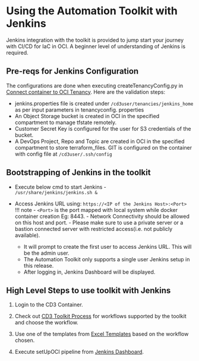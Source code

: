 # Using the Automation Toolkit with Jenkins

Jenkins integration with the toolkit is provided to jump start your journey with CI/CD for IaC in OCI. A beginner level of understanding of Jenkins is required.

## **Pre-reqs for Jenkins Configuration**

The configurations are done when executing createTenancyConfig.py in [Connect container to OCI Tenancy](connect-container-to-oci-tenancy.md). Here are the validation steps:

  - jenkins.properties file is created under ```/cd3user/tenancies/jenkins_home```  as per input parameters in tenancyconfig.        properties<br>
  - An Object Storage bucket is created in OCI in the specified compartment to manage tfstate remotely. <br>
  - Customer Secret Key is configured for the user for S3 credentials of the bucket. <br>
  - A DevOps Project, Repo and Topic are created in OCI in the specified compartment to store terraform_files. GIT is configured on the container with config file at ```/cd3user/.ssh/config``` <br>


## **Bootstrapping of Jenkins in the toolkit**

* Execute below cmd to start Jenkins - <br>
```/usr/share/jenkins/jenkins.sh &```

* Access Jenkins URL using: ```https://<IP of the Jenkins Host>:<Port>``` 
  <br>
!!! note
      - ```<Port>``` is the port mapped with local system while docker container creation Eg: 8443.
      -  Network Connectivity should be allowed on this host and port.
      -  Please make sure to use a private server or a bastion connected server with restricted access(i.e. not publicly available).

  - It will prompt to create the first user to access Jenkins URL. This will be the admin user.
  - The Automation Toolkit only supports a single user Jenkins setup in this release.
  - After logging in, Jenkins Dashboard will be displayed.

## **High Level Steps to use toolkit with Jenkins**

1. Login to the CD3 Container.

2. Check out [CD3 Toolkit Process](cd3-overview.md#cd3-toolkit-process) for workflows supported by the toolkit and choose the workflow.

3. Use one of the templates from [Excel Templates](excel-templates.md) based on the workflow chosen.
4. Execute setUpOCI pipeline from [Jenkins Dashboard](jenkinsintro.md).

